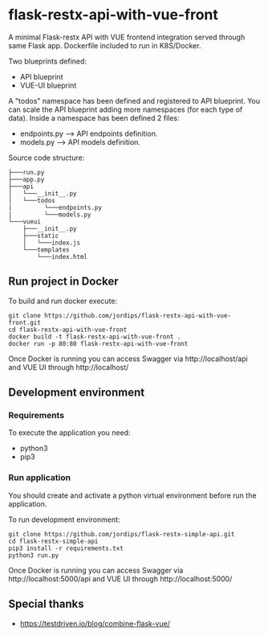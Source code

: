 # flask-restx-api-with-vue-front

A minimal Flask-restx API with VUE frontend integration served through same Flask app. Dockerfile included to run in K8S/Docker.

Two blueprints defined:
- API blueprint
- VUE-UI blueprint

A "todos" namespace has been defined and registered to API blueprint. You can scale the API blueprint adding more namespaces (for each type of data). Inside a namespace has been defined 2 files:
- endpoints.py --> API endpoints definition.
- models.py --> API models definition.

Source code structure:
```
├───run.py
├───app.py
├───api
│   └───__init__.py
│   └───todos
|         └───endpoints.py
|         └───models.py
└───vueui
    ├───__init__.py
    ├───static
    │   └───index.js
    └───templates
        └───index.html
```

## Run project in Docker

To build and run docker execute:

```
git clone https://github.com/jordips/flask-restx-api-with-vue-front.git
cd flask-restx-api-with-vue-front
docker build -t flask-restx-api-with-vue-front .
docker run -p 80:80 flask-restx-api-with-vue-front
```
Once Docker is running you can access Swagger via http://localhost/api and VUE UI through http://localhost/

## Development environment

### Requirements

To execute the application you need:
- python3
- pip3

### Run application

You should create and activate a python virtual environment before run the application.

To run development environment:
```
git clone https://github.com/jordips/flask-restx-simple-api.git
cd flask-restx-simple-api
pip3 install -r requirements.txt
python3 run.py
```
Once Docker is running you can access Swagger via http://localhost:5000/api and VUE UI through http://localhost:5000/


## Special thanks

-  https://testdriven.io/blog/combine-flask-vue/
